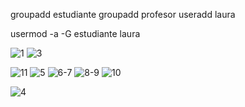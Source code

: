 
groupadd estudiante
groupadd profesor
useradd  laura 

usermod -a -G estudiante laura


![1](https://user-images.githubusercontent.com/91298191/159828632-a7c3ae97-d445-4029-a3c4-508653d05394.png)
![3](https://user-images.githubusercontent.com/91298191/160217421-4c9d9d32-d4e0-47a6-ac59-ef9beb05ece1.png)

![11](https://user-images.githubusercontent.com/91298191/160325610-fcd2aaa3-81ca-48e8-8675-9724e67cb96f.png)
![5](https://user-images.githubusercontent.com/91298191/160325611-f72285b6-e8be-4c3d-a949-4b904ed8cb6b.png)
![6-7](https://user-images.githubusercontent.com/91298191/160325613-a8d67573-20f2-4013-92e6-986079c73f75.png)
![8-9](https://user-images.githubusercontent.com/91298191/160325614-8cc16ff6-349f-4cf2-a860-581b3263c764.png)
![10](https://user-images.githubusercontent.com/91298191/160325615-24ccda4d-dc47-4f72-a62d-29f16a646a35.png)



![4](https://user-images.githubusercontent.com/91298191/160218095-beba2ba4-9c32-4ddf-bfca-f62791f2b6c2.png)
